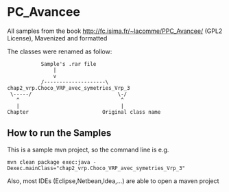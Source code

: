 # PC_Avancee

All samples from the book http://fc.isima.fr/~lacomme/PPC_Avancee/ (GPL2 License), Mavenized and formatted

The classes were renamed as follow: 

               Sample's .rar file
                   |
                   v 
               /--------------------\
    chap2_vrp.Choco_VRP_avec_symetries_Vrp_3
     \-----/                            \-/
       ^                                 ^
       |                                 |
    Chapter                        Original class name


## How to run the Samples
This is a sample mvn project, so the command line is e.g.
 
    mvn clean package exec:java -Dexec.mainClass="chap2_vrp.Choco_VRP_avec_symetries_Vrp_3"

Also, most IDEs (Eclipse,Netbean,Idea,...) are able to open a maven project
